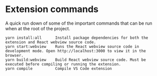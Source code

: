 # Extension commands

A quick run down of some of the important commands that can be run when at the root of the project.

```
yarn install:all      Install package dependencies for both the extension and React webview source code.
yarn start:webview    Runs the React webview source code in development mode. Open http://localhost:3000 to view it in the browser.
yarn build:webview    Build React webview source code. Must be executed before compiling or running the extension.
yarn compile          Compile VS Code extension
```

